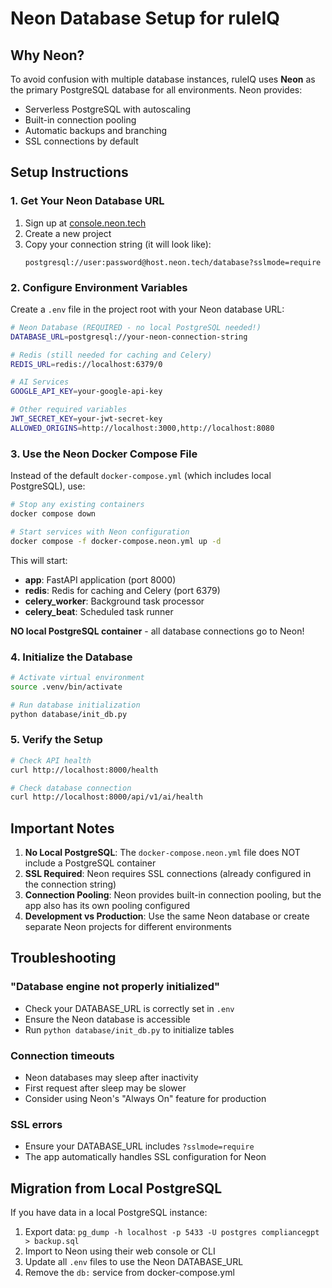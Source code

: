 # Neon Database Setup for ruleIQ

## Why Neon?

To avoid confusion with multiple database instances, ruleIQ uses **Neon** as the primary PostgreSQL database for all environments. Neon provides:
- Serverless PostgreSQL with autoscaling
- Built-in connection pooling
- Automatic backups and branching
- SSL connections by default

## Setup Instructions

### 1. Get Your Neon Database URL

1. Sign up at [console.neon.tech](https://console.neon.tech)
2. Create a new project
3. Copy your connection string (it will look like):
   ```
   postgresql://user:password@host.neon.tech/database?sslmode=require
   ```

### 2. Configure Environment Variables

Create a `.env` file in the project root with your Neon database URL:

```bash
# Neon Database (REQUIRED - no local PostgreSQL needed!)
DATABASE_URL=postgresql://your-neon-connection-string

# Redis (still needed for caching and Celery)
REDIS_URL=redis://localhost:6379/0

# AI Services
GOOGLE_API_KEY=your-google-api-key

# Other required variables
JWT_SECRET_KEY=your-jwt-secret-key
ALLOWED_ORIGINS=http://localhost:3000,http://localhost:8080
```

### 3. Use the Neon Docker Compose File

Instead of the default `docker-compose.yml` (which includes local PostgreSQL), use:

```bash
# Stop any existing containers
docker compose down

# Start services with Neon configuration
docker compose -f docker-compose.neon.yml up -d
```

This will start:
- **app**: FastAPI application (port 8000)
- **redis**: Redis for caching and Celery (port 6379)
- **celery_worker**: Background task processor
- **celery_beat**: Scheduled task runner

**NO local PostgreSQL container** - all database connections go to Neon!

### 4. Initialize the Database

```bash
# Activate virtual environment
source .venv/bin/activate

# Run database initialization
python database/init_db.py
```

### 5. Verify the Setup

```bash
# Check API health
curl http://localhost:8000/health

# Check database connection
curl http://localhost:8000/api/v1/ai/health
```

## Important Notes

1. **No Local PostgreSQL**: The `docker-compose.neon.yml` file does NOT include a PostgreSQL container
2. **SSL Required**: Neon requires SSL connections (already configured in the connection string)
3. **Connection Pooling**: Neon provides built-in connection pooling, but the app also has its own pooling configured
4. **Development vs Production**: Use the same Neon database or create separate Neon projects for different environments

## Troubleshooting

### "Database engine not properly initialized"
- Check your DATABASE_URL is correctly set in `.env`
- Ensure the Neon database is accessible
- Run `python database/init_db.py` to initialize tables

### Connection timeouts
- Neon databases may sleep after inactivity
- First request after sleep may be slower
- Consider using Neon's "Always On" feature for production

### SSL errors
- Ensure your DATABASE_URL includes `?sslmode=require`
- The app automatically handles SSL configuration for Neon

## Migration from Local PostgreSQL

If you have data in a local PostgreSQL instance:

1. Export data: `pg_dump -h localhost -p 5433 -U postgres compliancegpt > backup.sql`
2. Import to Neon using their web console or CLI
3. Update all `.env` files to use the Neon DATABASE_URL
4. Remove the `db:` service from docker-compose.yml